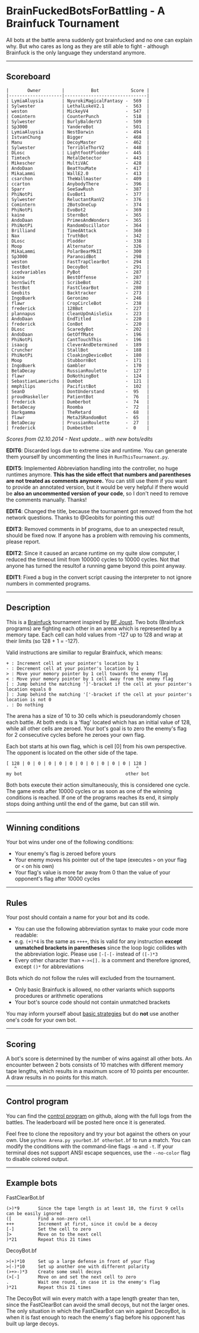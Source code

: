 BrainFuckedBotsForBattling - A Brainfuck Tournament
===================================================

All bots at the battle arena suddenly got brainfucked and no one can explain why. But who cares as long as they are still able to fight - although Brainfuck is the only language they understand anymore.

---

Scoreboard
----------

    |       Owner        |          Bot            Score |
    |--------------------|-------------------------------|
    | LymiaAluysia       | NyurokiMagicalFantasy -  569  |
    | Sylwester          | LethalLokeV2.1        -  563  |
    | weston             | MickeyV4              -  547  |
    | Comintern          | CounterPunch          -  518  |
    | Sylwester          | BurlyBalderV3         -  509  |
    | Sp3000             | YandereBot            -  501  |
    | LymiaAluysia       | NestDarwin            -  494  |
    | IstvanChung        | Bigger                -  468  |
    | Manu               | DecoyMaster           -  462  |
    | Sylwester          | TerribleThorV2        -  448  |
    | DLosc              | LightfootPlodder      -  445  |
    | Timtech            | MetalDetector         -  443  |
    | Mikescher          | MultiVAC              -  428  |
    | AndoDaan           | BeatYouMate           -  417  |
    | MikaLammi          | WallE2.0              -  413  |
    | csarchon           | TheWallmaster         -  409  |
    | ccarton            | AnybodyThere          -  396  |
    | Sparr              | SeeSawRush            -  387  |
    | PhiNotPi           | EvoBot1               -  377  |
    | Sylwester          | ReluctantRanV2        -  376  |
    | Comintern          | 2BotsOneCup           -  374  |
    | PhiNotPi           | EvoBot2               -  369  |
    | kaine              | SternBot              -  365  |
    | AndoDaan           | PrimesAndWonders      -  365  |
    | PhiNotPi           | RandomOscillator      -  364  |
    | Brilliand          | TimedAttack           -  360  |
    | Nax                | TruthBot              -  342  |
    | DLosc              | Plodder               -  338  |
    | Moop               | Alternator            -  326  |
    | MikaLammi          | PolarBearMkII         -  300  |
    | Sp3000             | ParanoidBot           -  298  |
    | weston             | FastTrapClearBot      -  294  |
    | TestBot            | DecoyBot              -  291  |
    | icedvariables      | PyBot                 -  287  |
    | kaine              | BestOffense           -  287  |
    | bornSwift          | ScribeBot             -  282  |
    | TestBot            | FastClearBot          -  280  |
    | Geobits            | Backtracker           -  273  |
    | IngoBuerk          | Geronimo              -  246  |
    | flawr              | CropCircleBot         -  238  |
    | frederick          | 128Bot                -  227  |
    | plannapus          | CleanUpOnAisleSix     -  223  |
    | AndoDaan           | EndTitled             -  220  |
    | frederick          | ConBot                -  220  |
    | DLosc              | ScaredyBot            -  202  |
    | AndoDaan           | GetOffMate            -  196  |
    | PhiNotPi           | CantTouchThis         -  196  |
    | isaacg             | CleverAndDetermined   -  189  |
    | Cruncher           | StallBot              -  188  |
    | PhiNotPi           | CloakingDeviceBot     -  180  |
    | Moop               | StubbornBot           -  171  |
    | IngoBuerk          | Gambler               -  170  |
    | BetaDecay          | RussianRoulette       -  127  |
    | flawr              | DoNothingBot          -  124  |
    | SebastianLamerichs | Dumbot                -  121  |
    | mmphilips          | PacifistBot           -  102  |
    | SeanD              | DontUnderstand        -  95   |
    | proudHaskeller     | PatientBot            -  76   |
    | frederick          | Dumberbot             -  74   |
    | BetaDecay          | Roomba                -  72   |
    | Darkgamma          | TheRetard             -  68   |
    | flawr              | MetaJSRandomBot       -  65   |
    | BetaDecay          | PrussianRoulette      -  27   |
    | frederick          | Dumbestbot            -  0    |


_Scores from 02.10.2014 - Next update... with new bots/edits_

__EDIT6__: Discarded logs due to extreme size and runtime. You can generate them yourself by uncommenting the lines in `RunThisTournament.py`.

__EDIT5__: Implemented Abbreviation handling into the controller, no huge runtimes anymore. __This has the side effect that numbers and parentheses are not treated as comments anymore.__ You can still use them if you want to provide an annotated version, but it would be very helpful if there would be __also an uncommented version of your code__, so I don't need to remove the comments manually. Thanks!

__EDIT4__: Changed the title, because the tournament got removed from the hot network questions. Thanks to @Geobits for pointing this out!

__EDIT3__: Removed comments in bf programs, due to an unexpected result, should be fixed now. If anyone has a problem with removing his comments, please report.

__EDIT2__: Since it caused an arcane runtime on my quite slow computer, I reduced the timeout limit from 100000 cycles to 10000 cycles. Not that anyone has turned the resultof a running game beyond this point anyway.

__EDIT1__: Fixed a bug in the convert script causing the interpreter to not ignore numbers in commented programs.

---

Description
-----------

This is a [Brainfuck](http://esolangs.org/wiki/Brainfuck) tournament inspired by [BF Joust](http://esolangs.org/wiki/BF_Joust). Two bots (Brainfuck programs) are fighting each other in an arena which is represented by a memory tape. Each cell can hold values from -127 up to 128 and wrap at their limits (so 128 + 1 = -127).

Valid instructions are similiar to regular Brainfuck, which means:

    + : Increment cell at your pointer's location by 1
    - : Decrement cell at your pointer's location by 1
    > : Move your memory pointer by 1 cell towards the enemy flag
    < : Move your memory pointer by 1 cell away from the enemy flag
    [ : Jump behind the matching ']'-bracket if the cell at your pointer's location equals 0
    ] : Jump behind the matching '['-bracket if the cell at your pointer's location is not 0
    . : Do nothing

The arena has a size of 10 to 30 cells which is pseudorandomly chosen each battle. At both ends is a 'flag' located which has an initial value of 128, while all other cells are zeroed. Your bot's goal is to zero the enemy's flag for 2 consecutive cycles before he zeroes your own flag.

Each bot starts at his own flag, which is cell [0] from his own perspective. The opponent is located on the other side of the tape.

	[ 128 | 0 | 0 | 0 | 0 | 0 | 0 | 0 | 0 | 0 | 0 | 128 ]
	   ^											 ^
	my bot										 other bot

Both bots execute their action simultaneously, this is considered one cycle. The game ends after 10000 cycles or as soon as one of the winning conditions is reached. If one of the programs reaches its end, it simply stops doing anthing until the end of the game, but can still win.

---

Winning conditions
------------------

Your bot wins under one of the following conditions:

* Your enemy's flag is zeroed before yours
* Your enemy moves his pointer out of the tape (executes `>` on your flag or `<` on his own)
* Your flag's value is more far away from 0 than the value of your opponent's flag after 10000 cycles

---

Rules
-----

Your post should contain a name for your bot and its code.

* You can use the following abbreviation syntax to make your code more readable:
 * e.g. `(+)*4` is the same as `++++`, this is valid for any instruction __except unmatched brackets in parentheses__ since the loop logic collides with the abbreviation logic. Please use `[-[-[-` instead of `([-)*3`
* Every other character than `+-><[].` is a comment and therefore ignored, except `()*` for abbreviations

Bots which do not follow the rules will excluded from the tournament.

* Only basic Brainfuck is allowed, no other variants which supports procedures or arithmetic operations
* Your bot's source code should not contain unmatched brackets

You may inform yourself about [basic strategies](http://esolangs.org/wiki/BF_Joust_strategies) but do __not__ use another one's code for your own bot.

---

Scoring
-------

A bot's score is determined by the number of wins against all other bots.
An encounter between 2 bots consists of 10 matches with different memory tape lengths, which results in a maximum score of 10 points per encounter.
A draw results in no points for this match.

---

Control program
---------------

You can find the [control program](https://github.com/redevined/brainfuck/tree/master/BrainFuckedBotsForBattling) on github, along with the full logs from the battles.
The leaderboard will be posted here once it is generated.

Feel free to clone the repository and try your bot against the others on your own. Use `python Arena.py yourbot.bf otherbot.bf` to run a match. You can modify the conditions with the command-line flags `-m` and `-t`. If your terminal does not support ANSI escape sequences, use the `--no-color` flag to disable colored output.

---

Example bots
------------

FastClearBot.bf

	(>)*9		Since the tape length is at least 10, the first 9 cells can be easily ignored
	([			Find a non-zero cell
	+++			Increment at first, since it could be a decoy
	[-]			Set the cell to zero
	]>			Move on to the next cell
	)*21		Repeat this 21 times

DecoyBot.bf

	>(+)*10		Set up a large defense in front of your flag
	>(-)*10		Set up another one with different polarity
	(>+>-)*3	Create some small decoys
	(>[-]		Move on and set the next cell to zero
	.			Wait one round, in case it is the enemy's flag
	)*21		Repeat this 21 times

The DecoyBot will win every match with a tape length greater than ten, since the FastClearBot can avoid the small decoys, but not the larger ones. The only situation in which the FastClearBot can win against DecoyBot, is when it is fast enough to reach the enemy's flag before his opponent has built up large decoys.
